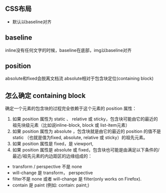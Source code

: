 ## CSS布局
- 默认以baseline对齐

## baseline
inline没有任何文字的时候，baseline在底部，img以baseline对齐

## position
absolute和fixed会脱离文档流
absolute相对于包含块定位(containing block)

## 怎么确定 containing block

确定一个元素的包含块的过程完全依赖于这个元素的 position 属性：

1. 如果 position 属性为 static 、 relative 或 sticky，包含块可能由它的最近的祖先块级元素（比如说inline-block, block 或 list-item元素）
2. 如果 position 属性为 absolute ，包含块就是由它的最近的 position 的值不是 static （也就是值为fixed, absolute, relative 或 sticky）的祖先元素。
3. 如果 position 属性是 fixed，是 viewport,
4. 如果 position 属性是 absolute 或 fixed，包含块也可能是由满足以下条件的/最近/祖先元素的内边距区的边缘组成的：
  - transform / perspective 不是 none
  - will-change 是 transform， perspective
  - filter不是 none 或者 will-change 是 filter(only works on Firefox).
  - contain 是 paint (例如: contain: paint;)
